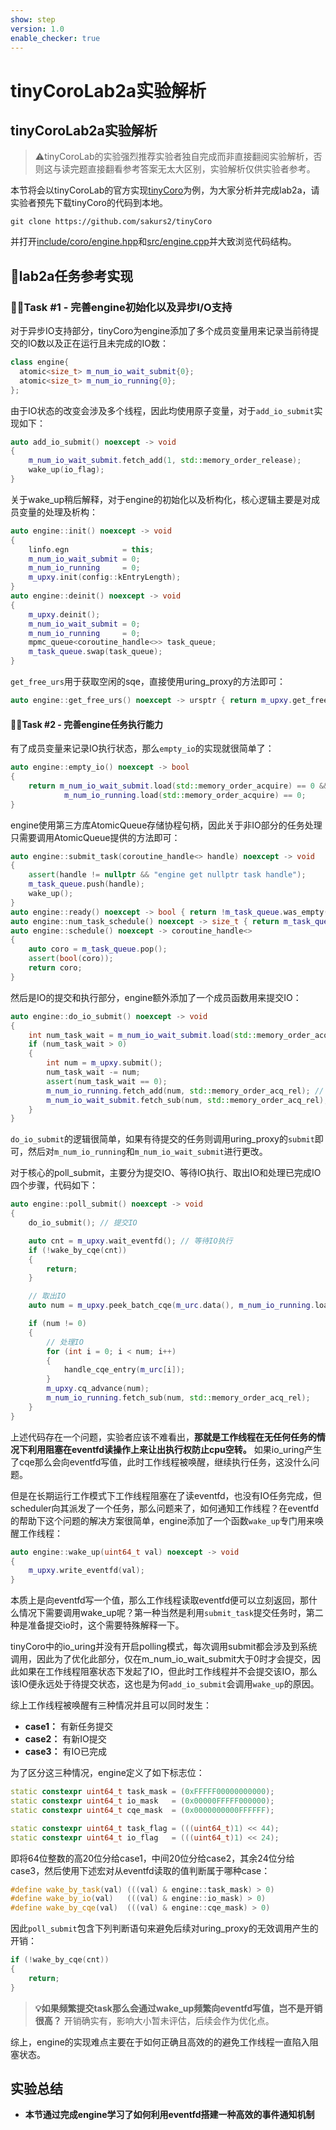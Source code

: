 ```yaml
---
show: step
version: 1.0
enable_checker: true
---
```


# tinyCoroLab2a实验解析

## tinyCoroLab2a实验解析

> ⚠️tinyCoroLab的实验强烈推荐实验者独自完成而非直接翻阅实验解析，否则这与读完题直接翻看参考答案无太大区别，实验解析仅供实验者参考。

本节将会以tinyCoroLab的官方实现[tinyCoro](https://github.com/sakurs2/tinyCoro)为例，为大家分析并完成lab2a，请实验者预先下载tinyCoro的代码到本地。

```shell
git clone https://github.com/sakurs2/tinyCoro
```

并打开[include/coro/engine.hpp](https://github.com/sakurs2/tinyCoroLab/blob/master/include/coro/engine.hpp)和[src/engine.cpp](https://github.com/sakurs2/tinyCoroLab/blob/master/src/engine.cpp)并大致浏览代码结构。

## 📖lab2a任务参考实现

### 🧑‍💻Task #1 - 完善engine初始化以及异步I/O支持

对于异步IO支持部分，tinyCoro为engine添加了多个成员变量用来记录当前待提交的IO数以及正在运行且未完成的IO数：

```cpp
class engine{
  atomic<size_t> m_num_io_wait_submit{0};
  atomic<size_t> m_num_io_running{0};
};
```

由于IO状态的改变会涉及多个线程，因此均使用原子变量，对于`add_io_submit`实现如下：

```cpp
auto add_io_submit() noexcept -> void
{
    m_num_io_wait_submit.fetch_add(1, std::memory_order_release);
    wake_up(io_flag);
}
```

关于wake_up稍后解释，对于engine的初始化以及析构化，核心逻辑主要是对成员变量的处理及析构：

```cpp
auto engine::init() noexcept -> void
{
    linfo.egn            = this;
    m_num_io_wait_submit = 0;
    m_num_io_running     = 0;
    m_upxy.init(config::kEntryLength);
}
auto engine::deinit() noexcept -> void
{
    m_upxy.deinit();
    m_num_io_wait_submit = 0;
    m_num_io_running     = 0;
    mpmc_queue<coroutine_handle<>> task_queue;
    m_task_queue.swap(task_queue);
}
```

`get_free_urs`用于获取空闲的sqe，直接使用uring_proxy的方法即可：

```cpp
auto engine::get_free_urs() noexcept -> ursptr { return m_upxy.get_free_sqe(); }
```

#### 🧑‍💻Task #2 - 完善engine任务执行能力

有了成员变量来记录IO执行状态，那么`empty_io`的实现就很简单了：

```cpp
auto engine::empty_io() noexcept -> bool
{
    return m_num_io_wait_submit.load(std::memory_order_acquire) == 0 &&
            m_num_io_running.load(std::memory_order_acquire) == 0;
}
```

engine使用第三方库AtomicQueue存储协程句柄，因此关于非IO部分的任务处理只需要调用AtomicQueue提供的方法即可：

```cpp
auto engine::submit_task(coroutine_handle<> handle) noexcept -> void
{
    assert(handle != nullptr && "engine get nullptr task handle");
    m_task_queue.push(handle);
    wake_up();
}
auto engine::ready() noexcept -> bool { return !m_task_queue.was_empty(); }
auto engine::num_task_schedule() noexcept -> size_t { return m_task_queue.was_size(); }
auto engine::schedule() noexcept -> coroutine_handle<>
{
    auto coro = m_task_queue.pop();
    assert(bool(coro));
    return coro;
}
```

然后是IO的提交和执行部分，engine额外添加了一个成员函数用来提交IO：

```cpp
auto engine::do_io_submit() noexcept -> void
{
    int num_task_wait = m_num_io_wait_submit.load(std::memory_order_acquire);
    if (num_task_wait > 0)
    {
        int num = m_upxy.submit();
        num_task_wait -= num;
        assert(num_task_wait == 0);
        m_num_io_running.fetch_add(num, std::memory_order_acq_rel); // must set before m_num_io_wait_submit
        m_num_io_wait_submit.fetch_sub(num, std::memory_order_acq_rel);
    }
}
```

`do_io_submit`的逻辑很简单，如果有待提交的任务则调用uring_proxy的`submit`即可，然后对`m_num_io_running`和`m_num_io_wait_submit`进行更改。

对于核心的poll_submit，主要分为提交IO、等待IO执行、取出IO和处理已完成IO四个步骤，代码如下：

```cpp
auto engine::poll_submit() noexcept -> void
{
    do_io_submit(); // 提交IO

    auto cnt = m_upxy.wait_eventfd(); // 等待IO执行
    if (!wake_by_cqe(cnt))
    {
        return;
    }

    // 取出IO
    auto num = m_upxy.peek_batch_cqe(m_urc.data(), m_num_io_running.load(std::memory_order_acquire));

    if (num != 0)
    {
        // 处理IO
        for (int i = 0; i < num; i++)
        {
            handle_cqe_entry(m_urc[i]);
        }
        m_upxy.cq_advance(num);
        m_num_io_running.fetch_sub(num, std::memory_order_acq_rel);
    }
}
```

上述代码存在一个问题，实验者应该不难看出，**那就是工作线程在无任何任务的情况下利用阻塞在eventfd读操作上来让出执行权防止cpu空转。** 如果io_uring产生了cqe那么会向eventfd写值，此时工作线程被唤醒，继续执行任务，这没什么问题。

但是在长期运行工作模式下工作线程阻塞在了读eventfd，也没有IO任务完成，但scheduler向其派发了一个任务，那么问题来了，如何通知工作线程？在eventfd的帮助下这个问题的解决方案很简单，engine添加了一个函数`wake_up`专门用来唤醒工作线程：

```cpp
auto engine::wake_up(uint64_t val) noexcept -> void
{
    m_upxy.write_eventfd(val);
}
```

本质上是向eventfd写一个值，那么工作线程读取eventfd便可以立刻返回，那什么情况下需要调用wake_up呢？第一种当然是利用`submit_task`提交任务时，第二种是准备提交io时，这个需要特殊解释一下。

tinyCoro中的io_uring并没有开启polling模式，每次调用submit都会涉及到系统调用，因此为了优化此部分，仅在m_num_io_wait_submit大于0时才会提交，因此如果在工作线程阻塞状态下发起了IO，但此时工作线程并不会提交该IO，那么该IO便永远处于待提交状态，这也是为何`add_io_submit`会调用`wake_up`的原因。

综上工作线程被唤醒有三种情况并且可以同时发生：

- **case1：** 有新任务提交
- **case2：** 有新IO提交
- **case3：** 有IO已完成

为了区分这三种情况，engine定义了如下标志位：

```cpp
static constexpr uint64_t task_mask = (0xFFFFF00000000000);
static constexpr uint64_t io_mask   = (0x00000FFFFF000000);
static constexpr uint64_t cqe_mask  = (0x0000000000FFFFFF);

static constexpr uint64_t task_flag = (((uint64_t)1) << 44);
static constexpr uint64_t io_flag   = (((uint64_t)1) << 24);
```

即将64位整数的高20位分给case1，中间20位分给case2，其余24位分给case3，然后使用下述宏对从eventfd读取的值判断属于哪种case：

```cpp
#define wake_by_task(val) (((val) & engine::task_mask) > 0)
#define wake_by_io(val)   (((val) & engine::io_mask) > 0)
#define wake_by_cqe(val)  (((val) & engine::cqe_mask) > 0)
```

因此`poll_submit`包含下列判断语句来避免后续对uring_proxy的无效调用产生的开销：

```cpp
if (!wake_by_cqe(cnt))
{
    return;
}
```

> **💡如果频繁提交task那么会通过wake_up频繁向eventfd写值，岂不是开销很高？**
> 开销确实有，影响大小暂未评估，后续会作为优化点。

综上，engine的实现难点主要在于如何正确且高效的的避免工作线程一直陷入阻塞状态。

## 实验总结

- **本节通过完成engine学习了如何利用eventfd搭建一种高效的事件通知机制**
